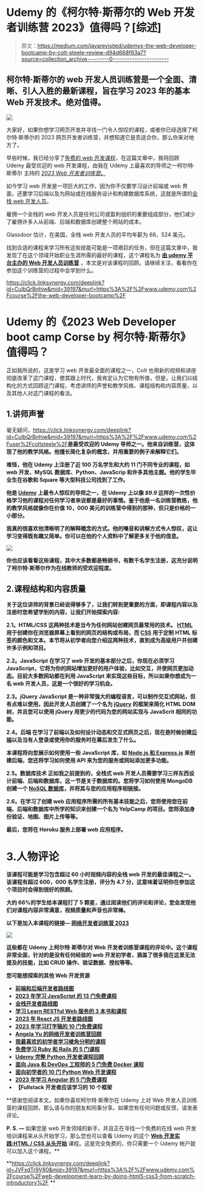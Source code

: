# Udemy 的《柯尔特·斯蒂尔的 Web 开发者训练营 2023》值得吗？[综述]

> 原文：<https://medium.com/javarevisited/udemys-the-web-developer-bootcamp-by-colt-steele-review-d94d668f63a7?source=collection_archive---------0----------------------->

## 柯尔特·斯蒂尔的 web 开发人员训练营是一个全面、清晰、引人入胜的最新课程，旨在学习 2023 年的基本 Web 开发技术。绝对值得。

[![](img/31062edb656df1b2875e70adbd9eac16.png)](https://click.linksynergy.com/deeplink?id=CuIbQrBnhiw&mid=39197&murl=https%3A%2F%2Fwww.udemy.com%2Fcourse%2Fthe-web-developer-bootcamp%2F)

大家好，如果你想学习网页开发并寻找一门令人惊叹的课程，或者你已经选择了柯尔特·斯蒂尔的 2023 网页开发者训练营，并想知道它是否适合你，那么你来对地方了。

早些时候，我已经分享了[免费的 web 开发课程](/javarevisited/10-free-web-development-courses-for-beginners-9942af352ed5)，在这篇文章中，我将回顾 Udemy 最受欢迎的 web 开发课程，由我在 Udemy 上最喜欢的导师之一柯尔特·斯蒂尔 主持的 [*2023 Web 开发者训练营。*](https://click.linksynergy.com/deeplink?id=CuIbQrBnhiw&mid=39197&murl=https%3A%2F%2Fwww.udemy.com%2Fcourse%2Fthe-web-developer-bootcamp%2F)

如今学习 web 开发是一项巨大的工作，因为你不仅要学习设计前端或 web 界面，还要学习后端以及为网站或在线服务设计和构建数据库系统，这就是所谓的[全栈 web 开发人员](https://javarevisited.blogspot.com/2019/01/10-web-development-frameworks-fullstack-developer-should-learn.html)。

雇佣一个全栈的 web 开发人员是任何公司或盈利组织的重要组成部分，他们减少了雇佣许多人从前端、后端和数据库创建整个网站的成本。

Glassdoor 估计，在美国，全栈 web 开发人员的平均年薪为 68，524 美元。

找到合适的课程来学习所有这些技能可能是一项艰巨的任务，但在这篇文章中，我发现了在这个领域开始职业生涯所需的最好的课程，这个课程名为 [**由 udemy 平台主办的 Web 开发人员训练营**](https://click.linksynergy.com/deeplink?id=CuIbQrBnhiw&mid=39197&murl=https%3A%2F%2Fwww.udemy.com%2Fcourse%2Fthe-web-developer-bootcamp%2F) ，本文是对该课程的回顾。请继续关注，看看你在参加这个训练营的过程中会学到什么。

<https://click.linksynergy.com/deeplink?id=CuIbQrBnhiw&mid=39197&murl=https%3A%2F%2Fwww.udemy.com%2Fcourse%2Fthe-web-developer-bootcamp%2F>  

# Udemy 的《2023 Web Developer boot camp Corse by 柯尔特·斯蒂尔》值得吗？

正如我所说的，这是学习 web 开发最全面的课程之一，Colt 也用新的视频和讲座彻底改革了这门课程，使其跟上时代，我肯定认为它物有所值，但是，让我们以结构化的方式回顾这门课程，考虑讲师的声誉和教学风格、课程结构和内容质量，以及其他人对这门课程的看法。

## 1.讲师声誉

毫无疑问，<https://click.linksynergy.com/deeplink?id=CuIbQrBnhiw&mid=39197&murl=https%3A%2F%2Fwww.udemy.com%2Fuser%2Fcoltsteele%2F>**是最受欢迎的 Udemy 导师之一。他来自训练营，这体现了他的教学风格。他擅长简化复杂的概念，并用重要的例子来解释它们。**

**难怪，他在 Udemy 上注册了近 100 万名学生和大约 11 门不同专业的课程，如 web 开发、MySQL 数据库、Python、JavaScrip 和许多其他主题。他的学生毕业生在谷歌和 Square 等大型科技公司找到了工作。**

**他是 [**Udemy**](https://click.linksynergy.com/deeplink?id=CuIbQrBnhiw&mid=39197&murl=https%3A%2F%2Fwww.udemy.com%2F) 上最令人惊叹的导师之一，在 Udemy 上以像 *$9.9* 这样的一次性价格学习他的课程对任何学习者来说都是最好的事情。鉴于他是一名训练营教练，他的教学风格就像你在价值 10，000 美元的训练营中得到的那种，但只是价格的一小部分。**

**我真的很喜欢他清晰明了的解释概念的方式。他的嗓音和讲解方式令人惊叹，这让学习变得既有趣又简单。你可以在他的个人资料中了解更多关于他的信息。**

**[![](img/67acc9fb3c58afe6083895a5675f2206.png)](https://click.linksynergy.com/deeplink?id=CuIbQrBnhiw&mid=39197&murl=https%3A%2F%2Fwww.udemy.com%2Fuser%2Fcoltsteele%2F)**

**你也应该看看这些课程，其中大多数都是畅销书，有数千名学生注册，这充分说明了柯尔特·斯蒂尔作为在线教师的受欢迎程度。**

## **2.课程结构和内容质量**

**关于这位讲师的背景已经说得够多了，让我们转到更重要的方面，即课程内容以及注册时您希望学到的内容，让我们开始探索内容:**

****2.1。HTML/CSS**
这两种技术是当今为任何网站创建网页最常用的技术。 [HTML](/javarevisited/10-best-html-and-css-courses-for-beginners-in-2021-6757eec00032) 用于创建你在浏览器屏幕上看到的网页的结构或布局，而 [CSS](/javarevisited/10-best-css-online-courses-for-beginners-and-experienced-developers-54aa2e8c0253) 用于定制 HTML 标签的颜色和文本。本节将从初学者向您介绍这两种技术，直到成为高级用户并创建许多示例和项目。**

****2.2。JavaScript**
在学习了 web 开发的基本部分之后，你现在必须学习 JavaScript，它将为你的网站增加更好的用户体验，比如交互，并使网页更加动态。目前大多数网站都在利用 JavaScript 来实现这些目标，所以如果你想成为一名 web 开发人员，这是一个很好的学习机会。**

****2.3。jQuery**
JavaScript 是一种非常强大的编程语言，可以制作交互式网站，但有点难以使用，因此开发人员创建了一个名为 [jQuery](https://www.java67.com/2018/04/top-5-free-jquery-courses-for-web-developers.html) 的框架来简化 HTML DOM 树，并且您可以使用 jQuery 用更少的代码为您的网站实现与 JavaScrit 相同的功能。**

****2.4。后端**
在学习了前端以及如何设计动态和交互式网页之后，现在是时候创建[后端](https://javarevisited.blogspot.com/2018/01/10-frameworks-java-and-web-developers-should-learn.html)以及当有人登录或使用你的服务时在幕后发生了什么。**

**本课程将向您展示如何使用一些 JavaScript 库，如 [Node.js 和 Express.js](https://javarevisited.blogspot.com/2018/01/top-5-nodejs-and-express-js-online-courses-for-web-developers.html#axzz5VllnxgVT) 来创建后端，您还将学习如何使用 API 来为您的服务或网站添加更多功能。**

****2.5。数据库技术**
正如我之前提到的，全栈式 web 开发人员需要学习三样东西设计前端、后端和数据库，这一节是关于数据库的。您将学习如何使用 MongoDB 创建一个 [NoSQL 数据库](https://javarevisited.blogspot.com/2019/03/top-5-nosql-database-web-developers-should-learn.html#ixzz64aBvbXQ4)，并将其与您的应用程序相链接。**

****2.6。在学习了创建 web 应用程序所需的所有基本技能之后，您将使用您在前端、后端和数据库中所学的知识来创建一个名为 YelpCamp 的项目。您将添加身份验证、地图、图片上传等等。****

**最后，您将在 Heroku 服务上部署 web 应用程序。**

# **3.人物评论**

**该课程可能是学习包含超过 60 小时视频内容的全栈 web 开发的最佳课程之一。该课程有超过 600，000 名学生注册，评分为 4.7 分，这意味着证明你在参加这个项目时会得到很好的照顾。**

**大约 66%的学生给本课程打了 5 颗星，通过阅读他们的评论和评论，您会发现他们对课程内容非常满意，视频质量和声音也非常棒。**

**以下是加入本课程的链接— [**网络开发者训练营 2023**](https://click.linksynergy.com/deeplink?id=CuIbQrBnhiw&mid=39197&murl=https%3A%2F%2Fwww.udemy.com%2Fcourse%2Fthe-web-developer-bootcamp%2F)**

**[![](img/31062edb656df1b2875e70adbd9eac16.png)](https://click.linksynergy.com/deeplink?id=CuIbQrBnhiw&mid=39197&murl=https%3A%2F%2Fwww.udemy.com%2Fcourse%2Fthe-web-developer-bootcamp%2F)**

**这些都在 Udemy 上柯尔特·斯蒂尔对 Web 开发者训练营课程的评论中。这个课程非常全面，针对的是没有任何经验的 web 开发初学者，涵盖了很多我在这里无法提及的技能，比如 CRUD 操作、验证数据、授权等等。**

**您可能想探索的其他 **Web 开发资源****

*   **[前端和后端开发者路线图](https://javarevisited.blogspot.com/2019/02/the-2019-web-developer-roadmap.html)**
*   **[2023 年学习 JavaScript 的 13 门免费课程](/javarevisited/12-free-courses-to-learn-javascript-and-es6-for-beginners-and-experienced-developers-aa35874c9a32)**
*   **[全栈开发者路线图](/javarevisited/the-2019-web-developer-roadmap-ab89ac3c380e)**
*   **[学习 Learn RESTful Web 服务的 3 本书和课程](http://www.java67.com/2018/02/3-books-and-courses-to-learn-restful-web-services-with-spring.html)**
*   **[2023 年 React JS 开发者路线图](https://javarevisited.blogspot.com/2018/10/the-2018-react-developer-roadmap.html#axzz5dPh5g7tg)**
*   **[2023 年学习打字稿的 10 门免费课程](/javarevisited/top-10-free-typescript-courses-to-learn-online-best-of-lot-44bce9da41d1)**
*   **[Angela Yu 的网络开发者训练营回顾](https://javarevisited.blogspot.com/2021/02/udemy-course-review-web-development-bootcamp-.html#axzz6rQaZvLlb)**
*   **[我最喜欢的初学者学习棱角分明的课程](/javarevisited/10-courses-to-learn-angular-for-web-development-6da1bd2856dc)**
*   **[免费学习 Ruby 和 Rails 的 5 门课程](http://www.java67.com/2018/02/5-free-ruby-and-rails-courses-to-learn-online.html)**
*   **[Udemy 完整 Python 开发者课程回顾](https://javarevisited.blogspot.com/2021/02/udemy-course-review-web-development-bootcamp-.html#axzz6rQaZvLlb)**
*   **[面向 Java 和 DevOps 工程师的 5 门免费 Docker 课程](http://www.java67.com/2018/02/5-free-docker-courses-for-java-and-DevOps-engineers.html)**
*   **[面向初学者的 10 门 Python Web 开发课程](/javarevisited/top-10-courses-to-learn-python-for-web-development-in-2020-best-of-lot-efe11fb6d212)**
*   **[2023 年学习 Angular 的 5 门免费课程](https://javarevisited.blogspot.com/2018/06/5-best-courses-to-learn-angular.html)**
*   **【Fullstack 开发者应该学习的 10 个框架**

**感谢您阅读本文。如果你喜欢柯尔特·斯蒂尔在 Udemy 上对 Web 开发人员训练营的课程回顾，那么请与你的朋友和同事分享。如果您有任何问题或反馈，请发表评论。

**P. S. —** 如果您是 web 开发领域的新手，并且正在寻找一个免费的在线 web 开发培训课程来从头开始学习，那么您也可以查看 Udemy 的这个 [**Web 开发实践:HTML / CSS 从头开始**](https://click.linksynergy.com/deeplink?id=JVFxdTr9V80&mid=39197&murl=https%3A%2F%2Fwww.udemy.com%2Fcourse%2Fweb-development-learn-by-doing-html5-css3-from-scratch-introductory%2F) 课程。这是完全免费的，你只需要一个 Udemy 帐户就可以加入这个课程。**

**<https://click.linksynergy.com/deeplink?id=JVFxdTr9V80&mid=39197&murl=https%3A%2F%2Fwww.udemy.com%2Fcourse%2Fweb-development-learn-by-doing-html5-css3-from-scratch-introductory%2F> **